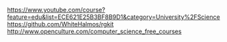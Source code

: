 https://www.youtube.com/course?feature=edu&list=ECE621E25B3BF8B9D1&category=University%2FScience
https://github.com/WhiteHalmos/rgkit
http://www.openculture.com/computer_science_free_courses